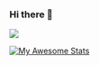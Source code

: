 ### Hi there 👋
![](https://komarev.com/ghpvc/?username=mrsteve81)

[![My Awesome Stats](https://awesome-github-stats.azurewebsites.net/user-stats/mrsteve81)](https://git.io/awesome-stats-card)

<!--
**MrSteve81/mrsteve81** is a ✨ _special_ ✨ repository because its `README.md` (this file) appears on your GitHub profile.

Here are some ideas to get you started:

- 🔭 I’m currently working on ...
- 🌱 I’m currently learning ...
- 👯 I’m looking to collaborate on ...
- 🤔 I’m looking for help with ...
- 💬 Ask me about ...
- 📫 How to reach me: ...
- 😄 Pronouns: ...
- ⚡ Fun fact: ...
-->
